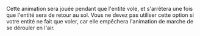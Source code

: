 Cette animation sera jouée pendant que l'entité vole, et s'arrêtera une fois que l'entité sera de retour au sol.
Vous ne devez pas utiliser cette option si votre entité ne fait que voler, car elle empêchera l'animation de marche de se dérouler en l'air.